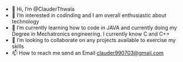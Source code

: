 - 👋 Hi, I’m @ClauderThwala
- 👀 I’m interested in codinding and I am overall enthusiastic about technology
- 🌱 I’m currently learning how to code in JAVA and currently doing my Degree in Mechatronics engineering. 
     I currently know C and C++
- 💞️ I’m looking to collaborate on any projects available to exercise my skills
- 📫 How to reach me send an Email clauder990703@gmail.com

<!---
ClauderThwala/ClauderThwala is a ✨ special ✨ repository because its `README.md` (this file) appears on your GitHub profile.
You can click the Preview link to take a look at your changes.
--->
